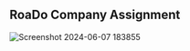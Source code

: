 ## RoaDo Company Assignment
![Screenshot 2024-06-07 183855](https://github.com/yogeshprakhar/roado-assignment/assets/122036443/6bcfb9d1-7afc-4f33-bf44-c9c6591d5628)
